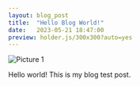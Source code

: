 ```yaml
---
layout: blog_post
title:  "Hello Blog World!"
date:   2023-05-21 18:47:00
preview: holder.js/300x300?auto=yes
---
```


![Picture 1](holder.js/800x600?auto=yes)

Hello world! This is my blog test post.
